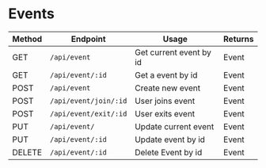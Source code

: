 # Events

|Method|Endpoint|Usage|Returns
|-|-|-|-|
|GET   | `/api/event` | Get current event by id | Event
|GET   | `/api/event/:id` | Get a event by id | Event
|POST  | `/api/event` | Create new event | Event
|POST  | `/api/event/join/:id` | User joins event | Event
|POST  | `/api/event/exit/:id` | User exits event | Event
|PUT   | `/api/event/`    | Update current event | Event
|PUT   | `/api/event/:id` | Update event by id | Event
|DELETE| `/api/event/:id` | Delete Event by id | Event
